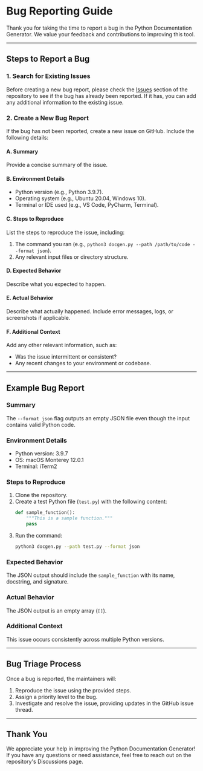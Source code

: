 # Bug Reporting Guide

Thank you for taking the time to report a bug in the Python Documentation Generator. We value your feedback and contributions to improving this tool.

---

## Steps to Report a Bug

### 1. Search for Existing Issues
Before creating a new bug report, please check the [Issues](https://github.com/your-repo/python-docgen/issues) section of the repository to see if the bug has already been reported. If it has, you can add any additional information to the existing issue.

### 2. Create a New Bug Report
If the bug has not been reported, create a new issue on GitHub. Include the following details:

#### A. Summary
Provide a concise summary of the issue.

#### B. Environment Details
- Python version (e.g., Python 3.9.7).
- Operating system (e.g., Ubuntu 20.04, Windows 10).
- Terminal or IDE used (e.g., VS Code, PyCharm, Terminal).

#### C. Steps to Reproduce
List the steps to reproduce the issue, including:
1. The command you ran (e.g., `python3 docgen.py --path /path/to/code --format json`).
2. Any relevant input files or directory structure.

#### D. Expected Behavior
Describe what you expected to happen.

#### E. Actual Behavior
Describe what actually happened. Include error messages, logs, or screenshots if applicable.

#### F. Additional Context
Add any other relevant information, such as:
- Was the issue intermittent or consistent?
- Any recent changes to your environment or codebase.

---

## Example Bug Report

### Summary
The `--format json` flag outputs an empty JSON file even though the input contains valid Python code.

### Environment Details
- Python version: 3.9.7
- OS: macOS Monterey 12.0.1
- Terminal: iTerm2

### Steps to Reproduce
1. Clone the repository.
2. Create a test Python file (`test.py`) with the following content:
   ```python
   def sample_function():
       """This is a sample function."""
       pass
   ```
3. Run the command:
   ```bash
   python3 docgen.py --path test.py --format json
   ```

### Expected Behavior
The JSON output should include the `sample_function` with its name, docstring, and signature.

### Actual Behavior
The JSON output is an empty array (`[]`).

### Additional Context
This issue occurs consistently across multiple Python versions.

---

## Bug Triage Process
Once a bug is reported, the maintainers will:
1. Reproduce the issue using the provided steps.
2. Assign a priority level to the bug.
3. Investigate and resolve the issue, providing updates in the GitHub issue thread.

---

## Thank You
We appreciate your help in improving the Python Documentation Generator! If you have any questions or need assistance, feel free to reach out on the repository's Discussions page.